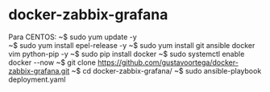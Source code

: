 # docker-zabbix-grafana

Para CENTOS:
~$ sudo yum update -y<BR>
~$ sudo yum install epel-release -y
~$ sudo yum install git ansible docker vim python-pip -y
~$ sudo pip install docker
~$ sudo systemctl enable docker --now
~$ git clone https://github.com/gustavoortega/docker-zabbix-grafana.git
~$ cd docker-zabbix-grafana/
~$ sudo ansible-playbook deployment.yaml
